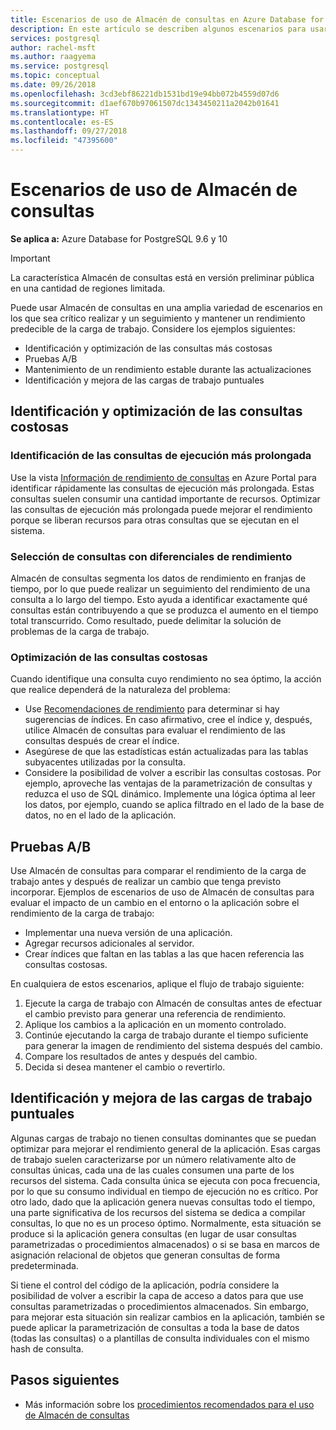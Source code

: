 ```yaml
---
title: Escenarios de uso de Almacén de consultas en Azure Database for PostgreSQL
description: En este artículo se describen algunos escenarios para usar Almacén de consultas en Azure Database for PostgreSQL.
services: postgresql
author: rachel-msft
ms.author: raagyema
ms.service: postgresql
ms.topic: conceptual
ms.date: 09/26/2018
ms.openlocfilehash: 3cd3ebf86221db1531bd19e94bb072b4559d07d6
ms.sourcegitcommit: d1aef670b97061507dc1343450211a2042b01641
ms.translationtype: HT
ms.contentlocale: es-ES
ms.lasthandoff: 09/27/2018
ms.locfileid: "47395600"
---
```

# <a name="usage-scenarios-for-query-store"></a>Escenarios de uso de Almacén de consultas

**Se aplica a:** Azure Database for PostgreSQL 9.6 y 10

> [!IMPORTANT]
> La característica Almacén de consultas está en versión preliminar pública en una cantidad de regiones limitada.

Puede usar Almacén de consultas en una amplia variedad de escenarios en los que sea crítico realizar y un seguimiento y mantener un rendimiento predecible de la carga de trabajo. Considere los ejemplos siguientes: 
- Identificación y optimización de las consultas más costosas 
- Pruebas A/B 
- Mantenimiento de un rendimiento estable durante las actualizaciones 
- Identificación y mejora de las cargas de trabajo puntuales 

## <a name="identify-and-tune-expensive-queries"></a>Identificación y optimización de las consultas costosas 

### <a name="identify-longest-running-queries"></a>Identificación de las consultas de ejecución más prolongada 
Use la vista [Información de rendimiento de consultas](concepts-query-performance-insight.md) en Azure Portal para identificar rápidamente las consultas de ejecución más prolongada. Estas consultas suelen consumir una cantidad importante de recursos. Optimizar las consultas de ejecución más prolongada puede mejorar el rendimiento porque se liberan recursos para otras consultas que se ejecutan en el sistema. 

### <a name="target-queries-with-performance-deltas"></a>Selección de consultas con diferenciales de rendimiento 
Almacén de consultas segmenta los datos de rendimiento en franjas de tiempo, por lo que puede realizar un seguimiento del rendimiento de una consulta a lo largo del tiempo. Esto ayuda a identificar exactamente qué consultas están contribuyendo a que se produzca el aumento en el tiempo total transcurrido. Como resultado, puede delimitar la solución de problemas de la carga de trabajo.

### <a name="tuning-expensive-queries"></a>Optimización de las consultas costosas 
Cuando identifique una consulta cuyo rendimiento no sea óptimo, la acción que realice dependerá de la naturaleza del problema: 
- Use [Recomendaciones de rendimiento](concepts-performance-recommendations.md) para determinar si hay sugerencias de índices. En caso afirmativo, cree el índice y, después, utilice Almacén de consultas para evaluar el rendimiento de las consultas después de crear el índice. 
- Asegúrese de que las estadísticas están actualizadas para las tablas subyacentes utilizadas por la consulta.
- Considere la posibilidad de volver a escribir las consultas costosas. Por ejemplo, aproveche las ventajas de la parametrización de consultas y reduzca el uso de SQL dinámico. Implemente una lógica óptima al leer los datos, por ejemplo, cuando se aplica filtrado en el lado de la base de datos, no en el lado de la aplicación. 


## <a name="ab-testing"></a>Pruebas A/B 
Use Almacén de consultas para comparar el rendimiento de la carga de trabajo antes y después de realizar un cambio que tenga previsto incorporar. Ejemplos de escenarios de uso de Almacén de consultas para evaluar el impacto de un cambio en el entorno o la aplicación sobre el rendimiento de la carga de trabajo: 
- Implementar una nueva versión de una aplicación. 
- Agregar recursos adicionales al servidor. 
- Crear índices que faltan en las tablas a las que hacen referencia las consultas costosas. 
 
En cualquiera de estos escenarios, aplique el flujo de trabajo siguiente: 
1. Ejecute la carga de trabajo con Almacén de consultas antes de efectuar el cambio previsto para generar una referencia de rendimiento. 
2. Aplique los cambios a la aplicación en un momento controlado. 
3. Continúe ejecutando la carga de trabajo durante el tiempo suficiente para generar la imagen de rendimiento del sistema después del cambio. 
4. Compare los resultados de antes y después del cambio. 
5. Decida si desea mantener el cambio o revertirlo. 


## <a name="identify-and-improve-ad-hoc-workloads"></a>Identificación y mejora de las cargas de trabajo puntuales 
Algunas cargas de trabajo no tienen consultas dominantes que se puedan optimizar para mejorar el rendimiento general de la aplicación. Esas cargas de trabajo suelen caracterizarse por un número relativamente alto de consultas únicas, cada una de las cuales consumen una parte de los recursos del sistema. Cada consulta única se ejecuta con poca frecuencia, por lo que su consumo individual en tiempo de ejecución no es crítico. Por otro lado, dado que la aplicación genera nuevas consultas todo el tiempo, una parte significativa de los recursos del sistema se dedica a compilar consultas, lo que no es un proceso óptimo. Normalmente, esta situación se produce si la aplicación genera consultas (en lugar de usar consultas parametrizadas o procedimientos almacenados) o si se basa en marcos de asignación relacional de objetos que generan consultas de forma predeterminada. 
 
Si tiene el control del código de la aplicación, podría considere la posibilidad de volver a escribir la capa de acceso a datos para que use consultas parametrizadas o procedimientos almacenados. Sin embargo, para mejorar esta situación sin realizar cambios en la aplicación, también se puede aplicar la parametrización de consultas a toda la base de datos (todas las consultas) o a plantillas de consulta individuales con el mismo hash de consulta. 

## <a name="next-steps"></a>Pasos siguientes
- Más información sobre los [procedimientos recomendados para el uso de Almacén de consultas](concepts-query-store-best-practices.md)